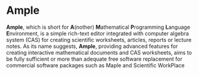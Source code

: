 # Ample

<dl>
<b>Ample</b>, which is short for <b>A</b>(nother) <b>M</b>athematical <b>P</b>rogramming <b>L</b>anguage <b>E</b>nvironment, is a simple rich-text editor integrated with computer algebra system (CAS) for creating scientific worksheets, articles, reports or lecture notes. As its name suggests, <b>Ample</b>, providing advanced features for creating interactive mathematical documents and CAS worksheets, aims to be fully sufficient or more than adequate free software replacement for commercial software packages such as Maple and Scientific WorkPlace
</dl>